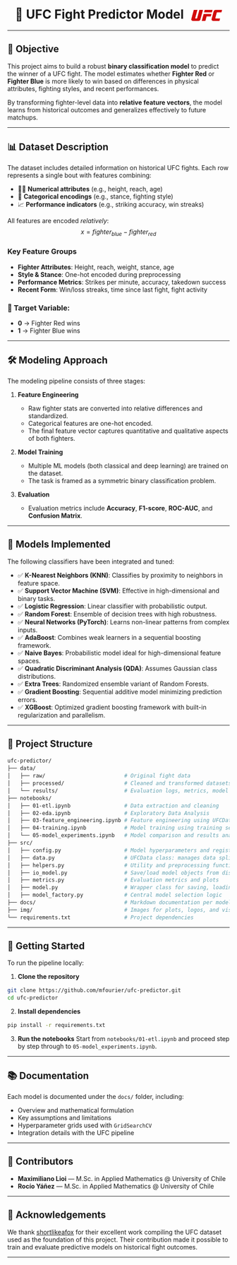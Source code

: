 <h1 align="center">
  🥋 UFC Fight Predictor Model
  <img src="img/ufc_logo.png" width="70" style="vertical-align: middle; margin-left: 10px;" />
</h1>

---

## 🎯 Objective

This project aims to build a robust **binary classification model** to predict the winner of a UFC fight. The model estimates whether **Fighter Red** or **Fighter Blue** is more likely to win based on differences in physical attributes, fighting styles, and recent performances.

By transforming fighter-level data into **relative feature vectors**, the model learns from historical outcomes and generalizes effectively to future matchups.

---

## 📊 Dataset Description

The dataset includes detailed information on historical UFC fights. Each row represents a single bout with features combining:

- 🧍‍♂️ **Numerical attributes** (e.g., height, reach, age)
- 🎯 **Categorical encodings** (e.g., stance, fighting style)
- 📈 **Performance indicators** (e.g., striking accuracy, win streaks)

All features are encoded *relatively*:
$$x = fighter_{blue} - fighter_{red}$$

### Key Feature Groups

- **Fighter Attributes**: Height, reach, weight, stance, age  
- **Style & Stance**: One-hot encoded during preprocessing  
- **Performance Metrics**: Strikes per minute, accuracy, takedown success  
- **Recent Form**: Win/loss streaks, time since last fight, fight activity

### 🎯 Target Variable:
- **0** → Fighter Red wins  
- **1** → Fighter Blue wins  

---

## 🛠️ Modeling Approach

The modeling pipeline consists of three stages:

1. **Feature Engineering**
   - Raw fighter stats are converted into relative differences and standardized.
   - Categorical features are one-hot encoded.
   - The final feature vector captures quantitative and qualitative aspects of both fighters.

2. **Model Training**
   - Multiple ML models (both classical and deep learning) are trained on the dataset.
   - The task is framed as a symmetric binary classification problem.

3. **Evaluation**
   - Evaluation metrics include **Accuracy**, **F1-score**, **ROC-AUC**, and **Confusion Matrix**.

---

## 🤖 Models Implemented

The following classifiers have been integrated and tuned:

- ✅ **K-Nearest Neighbors (KNN)**: Classifies by proximity to neighbors in feature space.
- ✅ **Support Vector Machine (SVM)**: Effective in high-dimensional and binary tasks.
- ✅ **Logistic Regression**: Linear classifier with probabilistic output.
- ✅ **Random Forest**: Ensemble of decision trees with high robustness.
- ✅ **Neural Networks (PyTorch)**: Learns non-linear patterns from complex inputs.
- ✅ **AdaBoost**: Combines weak learners in a sequential boosting framework.
- ✅ **Naive Bayes**: Probabilistic model ideal for high-dimensional feature spaces.
- ✅ **Quadratic Discriminant Analysis (QDA)**: Assumes Gaussian class distributions.
- ✅ **Extra Trees**: Randomized ensemble variant of Random Forests.
- ✅ **Gradient Boosting**: Sequential additive model minimizing prediction errors.
- ✅ **XGBoost**: Optimized gradient boosting framework with built-in regularization and parallelism.

---

## 🧪 Project Structure

```bash
ufc-predictor/
├── data/
│   ├── raw/                         # Original fight data
│   ├── processed/                   # Cleaned and transformed datasets
│   └── results/                     # Evaluation logs, metrics, model reports
├── notebooks/
│   ├── 01-etl.ipynb                 # Data extraction and cleaning
│   ├── 02-eda.ipynb                 # Exploratory Data Analysis
│   ├── 03-feature_engineering.ipynb # Feature engineering using UFCData
│   ├── 04-training.ipynb            # Model training using training set
│   └── 05-model_experiments.ipynb   # Model comparison and results analysis
├── src/
│   ├── config.py                    # Model hyperparameters and registry
│   ├── data.py                      # UFCData class: manages data splits and transformations
│   ├── helpers.py                   # Utility and preprocessing functions
│   ├── io_model.py                  # Save/load model objects from disk
│   ├── metrics.py                   # Evaluation metrics and plots
│   ├── model.py                     # Wrapper class for saving, loading, and evaluating models
│   ├── model_factory.py             # Central model selection logic
├── docs/                            # Markdown documentation per model
├── img/                             # Images for plots, logos, and visuals
└── requirements.txt                 # Project dependencies


```

---

## 🚀 Getting Started

To run the pipeline locally:

1. **Clone the repository**

```bash
git clone https://github.com/mfourier/ufc-predictor.git
cd ufc-predictor
```

2. **Install dependencies**

```bash
pip install -r requirements.txt
```

3. **Run the notebooks** Start from `notebooks/01-etl.ipynb` and proceed step by step through to `05-model_experiments.ipynb`.

---

## 📚 Documentation

Each model is documented under the `docs/` folder, including:

- Overview and mathematical formulation
- Key assumptions and limitations
- Hyperparameter grids used with `GridSearchCV`
- Integration details with the UFC pipeline

---

## 👥 Contributors

- **Maximiliano Lioi** — M.Sc. in Applied Mathematics @ University of Chile
- **Rocío Yáñez** — M.Sc. in Applied Mathematics @ University of Chile

---

## 🙏 Acknowledgements

We thank [shortlikeafox](https://github.com/shortlikeafox/ultimate_ufc_dataset) for their excellent work compiling the UFC dataset used as the foundation of this project. Their contribution made it possible to train and evaluate predictive models on historical fight outcomes.

---
